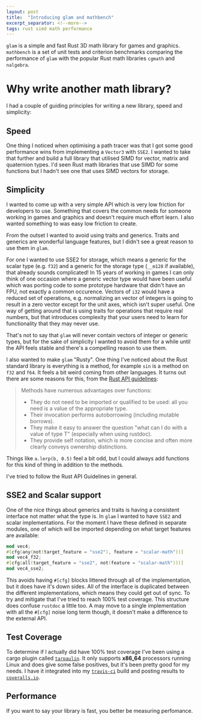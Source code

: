 ```yaml
---
layout: post
title:  "Introducing glam and mathbench"
excerpt_separator: <!--more-->
tags: rust simd math performance
---
```


`glam` is a simple and fast Rust 3D math library for games and graphics.
`mathbench` is a set of unit tests and criterion benchmarks comparing the
performance of `glam` with the popular Rust math libraries `cgmath` and
`nalgebra`.

# Why write another math library?

I had a couple of guiding principles for writing a new library, speed and
simplicity:

## Speed

One thing I noticed when optimising a path tracer was that I got some good
performance wins from implementing a `Vector3` with `SSE2`. I wanted to take
that further and build a full library that utilised SIMD for vector, matrix and
quaternion types. I'd seen Rust math libraries that use SIMD for some functions
but I hadn't see one that uses SIMD vectors for storage.

## Simplicity

I wanted to come up with a very simple API which is very low friction for
developers to use. Something that covers the common needs for someone working in
games and graphics and doesn't require much effort learn. I also wanted
something to was easy low friction to create.

From the outset I wanted to avoid using traits and generics. Traits and generics
are wonderful language features, but I didn't see a great reason to use them in
`glam`.

For one I wanted to use SSE2 for storage, which means a generic for the scalar
type (e.g. `f32`) and a generic for the storage type (`__m128` if available),
that already sounds complicated! In 15 years of working in games I can only
think of one occasion where a generic vector type would have been useful which
was porting code to some prototype hardware that didn't have an FPU, not exactly
a common occurence.  Vectors of `i32` would have a reduced set of operations,
e.g. normalizing an vector of integers is going to result in a zero vector
except for the unit axes, which isn't super useful. One way of getting around
that is using traits for operations that require real numbers, but that
introduces complexity that your users need to learn for functionality that they
may never use.

That's not to say that `glam` will never contain vectors of integer or generic
types, but for the sake of simplicity I wanted to avoid them for a while until
the API feels stable and there's a compelling reason to use them.

I also wanted to make `glam` "Rusty". One thing I've noticed about the Rust
standard library is everything is a method, for example `sin` is a method on
`f32` and `f64`. It feels a bit weird coming from other languages. It turns out
there are some reasons for this, from the [Rust API guidelines]:

> Methods have numerous advantages over functions:
> * They do not need to be imported or qualified to be used: all you need is a
>   value of the appropriate type.
> * Their invocation performs autoborrowing (including mutable borrows).
> * They make it easy to answer the question "what can I do with a value of type
>   T" (especially when using rustdoc).
> * They provide self notation, which is more concise and often more clearly
>   conveys ownership distinctions.

Things like `a.lerp(b, 0.5)` feel a bit odd, but I could always add functions
for this kind of thing in addition to the methods.

I've tried to follow the Rust API Guidelines in general.

## SSE2 and Scalar support

One of the nice things about generics and traits is having a consistent
interface not matter what the type is. In `glam` I wanted to have `SSE2`
and scalar implementations. For the moment I have these defined in separate
modules, one of which will be imported depending on what target features are
available:

```rust
mod vec4;
#[cfg(any(not(target_feature = "sse2"), feature = "scalar-math"))]
mod vec4_f32;
#[cfg(all(target_feature = "sse2", not(feature = "scalar-math")))]
mod vec4_sse2;
```

This avoids having `#[cfg]` blocks littered through all of the implementation,
but it does have it's down sides. All of the interface is duplicated between the
different implementations, which means they could get out of sync. To try and
mitigate that I've tried to reach 100% test coverage. This structure does
confuse `rustdoc` a little too. A may move to a single implementation with all
the `#[cfg]` noise long term though, it doesn't make a difference to the
external API.

## Test Coverage

To determine if I actually did have 100% test coverage I've been using a cargo
plugin called [`tarpaulin`]. It only supports **x86_64** processors running
Linux and does give some false positives, but it's been pretty good for my
needs. I have it integrated into my [`travis-ci`] build and posting results to
[`coveralls.io`].

## Performance

If you want to say your library is fast, you better be measuring perfomance.

[Rust API Guidelines]: https://rust-lang-nursery.github.io/api-guidelines/predictability.html#c-method
[`tarpaulin`]: https://github.com/xd009642/tarpaulin
[`travis-ci`]: https://travis-ci.org/bitshifter/glam-rs
[`coveralls.io`]: https://coveralls.io/github/bitshifter/glam-rs
